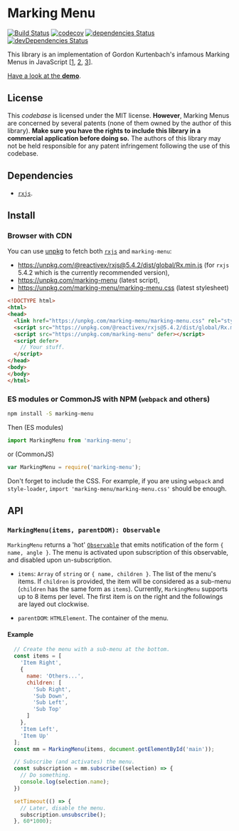 # Marking Menu

[![Build Status](https://travis-ci.org/QuentinRoy/Marking-Menu.svg?branch=master)](https://travis-ci.org/QuentinRoy/Marking-Menu)
[![codecov](https://img.shields.io/codecov/c/github/QuentinRoy/Marking-Menu.svg)](https://codecov.io/gh/QuentinRoy/Marking-Menu)
[![dependencies Status](https://david-dm.org/QuentinRoy/Marking-Menu/status.svg)](https://david-dm.org/QuentinRoy/Marking-Menu)
[![devDependencies Status](https://david-dm.org/QuentinRoy/Marking-Menu/dev-status.svg)](https://david-dm.org/QuentinRoy/Marking-Menu?type=dev)

This library is an implementation of Gordon Kurtenbach's infamous Marking Menus in JavaScript [[1](https://doi.org/10.1145/120782.120797), [2](http://doi.acm.org/10.1145/169059.169426), [3](http://doi.acm.org/10.1145/191666.191759)].

[Have a look at the **demo**](https://quentinroy.fr/misc/marking-menu).

## License

This *codebase* is licensed under the MIT license.
**However**, Marking Menus are concerned by several patents (none of them owned by the author of this library). **Make sure you have the rights to include this library in a commercial application before doing so.**
The authors of this library may not be held responsible for any patent infringement following the use of this codebase.

## Dependencies

- [`rxjs`](http://reactivex.io/rxjs/).

## Install

### Browser with CDN

You can use [unpkg](https://unpkg.com) to fetch both [`rxjs`](http://reactivex.io/rxjs/) and `marking-menu`:
- https://unpkg.com/@reactivex/rxjs@5.4.2/dist/global/Rx.min.js (for `rxjs` 5.4.2 which is the currently recommended version),
- https://unpkg.com/marking-menu (latest script),
- https://unpkg.com/marking-menu/marking-menu.css (latest stylesheet)

```html
<!DOCTYPE html>
<html>
<head>
  <link href="https://unpkg.com/marking-menu/marking-menu.css" rel="stylesheet">
  <script src="https://unpkg.com/@reactivex/rxjs@5.4.2/dist/global/Rx.min.js" defer></script>
  <script src="https://unpkg.com/marking-menu" defer></script>
  <script defer>
    // Your stuff.
  </script>
</head>
<body>
</body>
</html>
```

### ES modules or CommonJS with NPM (`webpack` and others)

```sh
npm install -S marking-menu
```

Then (ES modules)

```js
import MarkingMenu from 'marking-menu';
```

or (CommonJS)

```js
var MarkingMenu = require('marking-menu');
```

Don't forget to include the CSS.
For example, if you are using `webpack` and `style-loader`, `import 'marking-menu/marking-menu.css'` should be enough.

## API

### `MarkingMenu(items, parentDOM): Observable`

`MarkingMenu` returns a 'hot' [`Observable`](https://github.com/tc39/proposal-observable) that emits notification of the form `{ name, angle }`. The menu is activated upon subscription of this observable, and disabled upon un-subscription.

- `items`: `Array` of `string` or `{ name, children }`. The list of the menu's items. If `children` is provided, the item will be considered as a sub-menu (`children` has the same form as `items`). Currently, `MarkingMenu` supports up to 8 items per level. The first item is on the right and the followings are layed out clockwise.

- `parentDOM`: `HTMLElement`. The container of the menu.


#### Example

```js
  // Create the menu with a sub-menu at the bottom.
  const items = [
    'Item Right',
    {
      name: 'Others...',
      children: [
        'Sub Right',
        'Sub Down',
        'Sub Left',
        'Sub Top'
      ]
    },
    'Item Left',
    'Item Up'
  ];
  const mm = MarkingMenu(items, document.getElementById('main'));

  // Subscribe (and activates) the menu.
  const subscription = mm.subscribe((selection) => {
    // Do something.
    console.log(selection.name);
  })

  setTimeout(() => {
    // Later, disable the menu.
    subscription.unsubscribe();
  }, 60*1000);
```
